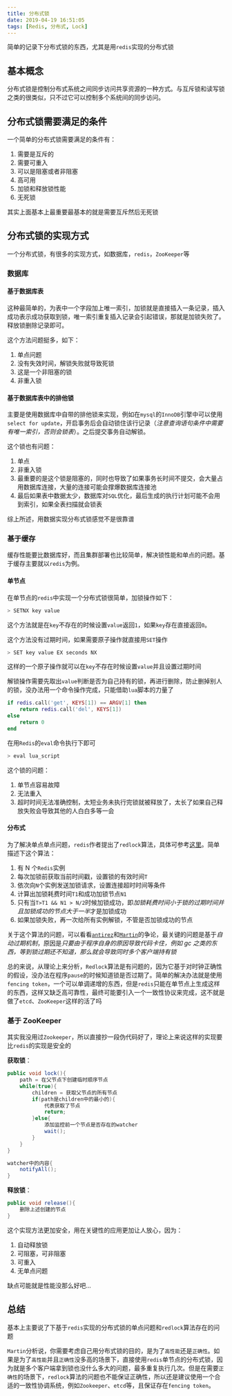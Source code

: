 ```yaml
---
title: 分布式锁
date: 2019-04-19 16:51:05
tags: [Redis, 分布式, Lock]
---
```


简单的记录下分布式锁的东西，尤其是用`redis`实现的分布式锁

## 基本概念

分布式锁是控制分布式系统之间同步访问共享资源的一种方式。与互斥锁和读写锁之类的很类似，只不过它可以控制多个系统间的同步访问。

## 分布式锁需要满足的条件

一个简单的分布式锁需要满足的条件有：

1. 需要是互斥的
2. 需要可重入
3. 可以是阻塞或者非阻塞
4. 高可用
5. 加锁和释放锁性能
6. 无死锁

其实上面基本上最重要最基本的就是需要互斥然后无死锁

## 分布式锁的实现方式

一个分布式锁，有很多的实现方式，如数据库，`redis`，`ZooKeeper`等

### 数据库

#### 基于数据库表

这种最简单的，为表中一个字段加上唯一索引，加锁就是直接插入一条记录，插入成功表示成功获取到锁，唯一索引重复插入记录会引起错误，那就是加锁失败了。释放锁删除记录即可。

这个方法问题挺多，如下：

1. 单点问题
2. 没有失效时间，解锁失败就导致死锁
3. 这是一个非阻塞的锁
4. 非重入锁

#### 基于数据库表中的排他锁

主要是使用数据库中自带的排他锁来实现，例如在`mysql`的`InnoDB`引擎中可以使用`select for update`，开启事务后会自动锁住该行记录（_注意查询语句条件中需要有唯一索引，否则会锁表_）。之后提交事务自动解锁。

这个锁也有问题：

1. 单点
2. 非重入锁
3. 最重要的是这个锁是阻塞的，同时也导致了如果事务长时间不提交，会大量占用数据库连接，大量的连接可能会撑爆数据库连接池
4. 最后如果表中数据太少，数据库对`SQL`优化，最后生成的执行计划可能不会用到索引，如果全表扫描就会锁表

综上所述，用数据实现分布式锁感觉不是很靠谱

### 基于缓存

缓存性能要比数据库好，而且集群部署也比较简单，解决锁性能和单点的问题。基于缓存主要就以`redis`为例。

#### 单节点

在单节点的`redis`中实现一个分布式锁很简单，加锁操作如下：

```sh
> SETNX key value
```

这个方法就是在`key`不存在的时候设置`value`返回`1`，如果`key`存在直接返回`0`。

这个方法没有过期时间，如果需要原子操作就直接用`SET`操作

```sh
> SET key value EX seconds NX
```

这样的一个原子操作就可以在`key`不存在时候设置`value`并且设置过期时间

解锁操作需要先取出`value`判断是否为自己持有的锁，再进行删除，防止删掉别人的锁，没办法用一个命令操作完成，只能借助`lua`脚本的力量了

```lua
if redis.call('get', KEYS[1]) == ARGV[1] then
    return redis.call('del', KEYS[1])
else
    return 0
end
```

在用`Redis`的`eval`命令执行下即可

```sh
> eval lua_script
```

这个锁的问题：

1. 单节点容易故障
2. 无法重入
3. 超时时间无法准确控制，太短业务未执行完锁就被释放了，太长了如果自己释放失败会导致其他的人白白多等一会

#### 分布式

为了解决单点单点问题，`redis`作者提出了`redlock`算法，具体可参考[这里](https://redislabs.com/redis-best-practices/communication-patterns/redlock/)。简单描述下这个算法：

1. 有 N 个`Redis`实例
2. 每次加锁前获取当前时间戳，设置锁的有效时间`T`
3. 依次向`N`个实例发送加锁请求，设置连接超时时间等条件
4. 计算出加锁耗费时间`T1`和成功加锁节点`N1`
5. 只有当`T>T1 && N1 > N/2`时候加锁成功，即*加锁耗费时间小于锁的过期时间并且加锁成功的节点大于一半*才是加锁成功
6. 如果加锁失败，再一次给所有实例解锁，不管是否加锁成功的节点

关于这个算法的问题，可以看看[`antirez`](http://antirez.com/news/101)和[`Martin`](https://martin.kleppmann.com/2016/02/08/how-to-do-distributed-locking.html)的争论，最关键的问题是基于*自动过期机制*，原因是*只要由于程序自身的原因导致代码卡住，例如 gc 之类的东西，等到锁过期还不知道，那么就会导致同时多个客户端持有锁*

总的来说，从理论上来分析，`Redlock`算法是有问题的，因为它基于对时钟正确性的假设，没办法在程序`pause`的时候知道锁是否过期了。简单的解决办法就是使用`fencing token`，一个可以单调递增的东西，但是`redis`只能在单节点上生成这样的东西，这样又缺乏高可靠性，最终可能要引入一个一致性协议来完成，这不就是做了`etcd`、`ZooKeeper`这样的活了吗

### 基于 ZooKeeper

其实我没用过`Zookeeper`，所以直接抄一段伪代码好了，理论上来说这样的实现要比`redis`的实现是安全的

**获取锁**：

```java
public void lock(){
    path = 在父节点下创建临时顺序节点
    while(true){
        children = 获取父节点的所有节点
        if(path是children中的最小的){
            代表获取了节点
            return;
        }else{
            添加监控前一个节点是否存在的watcher
            wait();
        }
    }
}

watcher中的内容{
    notifyAll();
}
```

**释放锁**：

```java
public void release(){
    删除上述创建的节点
}
```

这个实现方法更加安全，用在关键性的应用更加让人放心，因为：

1. 自动释放锁
2. 可阻塞，可非阻塞
3. 可重入
4. 无单点问题

缺点可能就是性能没那么好吧...

## 总结

基本上主要说了下基于`redis`实现的分布式锁的单点问题和`redlock`算法存在的问题

`Martin`分析说，你需要考虑自己用分布式锁的目的，是为了`高性能`还是`正确性`。如果是为了`高性能`并且`正确性`没多高的场景下，直接使用`redis`单节点的分布式锁，因为就是多个客户端拿到锁也没什么多大的问题，最多重复执行几次。但是在需要`正确性`的场景下，`redlock`算法的问题也不能保证正确性，所以还是建议使用一个合适的一致性协调系统，例如`Zookeeper`、`etcd`等，且保证存在`fencing token`。
